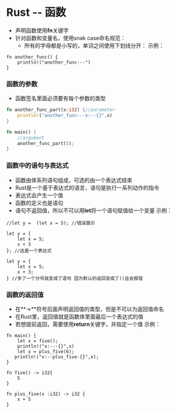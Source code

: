 # Rust -- 函数

- 声明函数使用**fn**关键字
- 针对函数和变量名，使用snak case命名规范：
    - 所有的字母都是小写的，单词之间使用下划线分开：
示例：

```
fn another_func() {
    println!("another_func---")     
}

``` 

 
### 函数的参数

- 函数签名里面必须要有每个参数的类型


```rust
fn another_func_part(x:i32) {//parameter
    println!("another_func---x:--{}",x) 
}

fn main() {
    //argument
    another_func_part(5);
}
```

### 函数中的语句与表达式
- 函数由体系列语句组成，可选的由一个表达式结束
- Rust是一个基于表达式的语言，语句是执行一系列动作的指令
- 表达式会产生一个值
- 函数的定义也是语句
- 语句不返回值，所以不可以用**let**将一个语句赋值给一个变量
示例：

```
//let y =  (let x = 5); //错误展示

let y = {
    let x = 5;
    x + 3
}; //这是一个表达式

let y = {
    let x = 5;
    x + 3;
} //多了一个分号就变成了语句 因为默认的返回变成了()且会报错

```


### 函数的返回值

- 在**->**符号后面声明返回值的类型，但是不可以为返回值命名
- 在Rust里，返回值就是函数体里面最后一个表达式的值
- 若想提前返回，需要使用**return**关键字，并指定一个值
示例：

```
fn main() {
    let x = five();
    println!("x:---{}",x)
    let x = plus_five(6);
   println!("x:--plus_five-{}",x);
}

fn five() -> i32{
    5
}

fn plus_five(x :i32) -> i32 {
    x + 5
}
```

